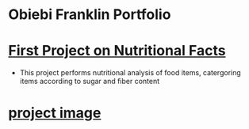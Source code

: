 # Obiebi Franklin Portfolio
# [First Project on Nutritional Facts ](https://github.com/Mrmof/First_project-Nutritional-Fact-.git)
* This project performs nutritional analysis of food items, catergoring items according to sugar and fiber content
# [project image](https://github.com/Mrmof/Obiebi_Franklin/blob/image/a.jpg)

